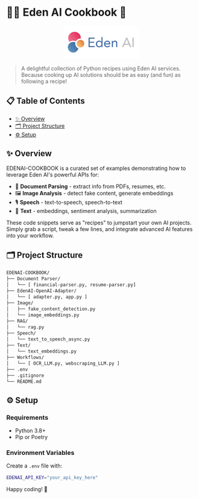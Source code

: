 # 🧑‍🍳 Eden AI Cookbook 🍲

<p align="center">
<img src="assets/logo.jpg" alt="Eden AI Logo" width="200" style="max-width:100%; height:auto;">
</p>

> A delightful collection of Python recipes using Eden AI services. Because cooking up AI solutions should be as easy (and fun) as following a recipe!

## 📋 Table of Contents
- [✨ Overview](#-overview)
- [🗂️ Project Structure](#%EF%B8%8F-project-structure)
- [⚙️ Setup](#%EF%B8%8F-setup)

## ✨ Overview

EDENAI-COOKBOOK is a curated set of examples demonstrating how to leverage Eden AI's powerful APIs for:

- 📄 **Document Parsing** - extract info from PDFs, resumes, etc.
- 🖼️ **Image Analysis** - detect fake content, generate embeddings
- 🎙️ **Speech** - text-to-speech, speech-to-text
- 📝 **Text** - embeddings, sentiment analysis, summarization

These code snippets serve as "recipes" to jumpstart your own AI projects. Simply grab a script, tweak a few lines, and integrate advanced AI features into your workflow.

## 🗂️ Project Structure

```
EDENAI-COOKBOOK/
├── Document Parser/
│   └── [ financial-parser.py, resume-parser.py]
├── EdenAI-OpenAI-Adapter/
│   └── [ adapter.py, app.py ]
├── Image/
│   ├── fake_content_detection.py
│   └── image_embeddings.py
├── RAG/
│   └── rag.py
├── Speech/
│   └── text_to_speech_async.py
├── Text/
│   └── text_embeddings.py
├── Workflows/
│   └── [ OCR_LLM.py, webscraping_LLM.py ]
├── .env
├── .gitignore
└── README.md
```

## ⚙️ Setup

### Requirements
- Python 3.8+
- Pip or Poetry

### Environment Variables
Create a `.env` file with:
```bash
EDENAI_API_KEY="your_api_key_here"
```

Happy coding! 🎉

